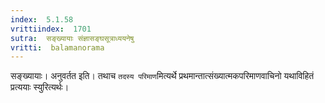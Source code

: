 ```yaml
---
index:  5.1.58
vrittiindex:  1701
sutra:  सङ्ख्यायाः संज्ञासङ्घसूत्राध्ययनेषु
vritti:  balamanorama 
---
```


सङ्ख्यायाः। अनुवर्तत इति। तथाच `तदस्य परिमाण`मित्यर्थे प्रथमान्तात्संख्यात्मकपरिमाणवाचिनो यथाविहितं प्रत्ययाः स्युरित्यर्थः। 

